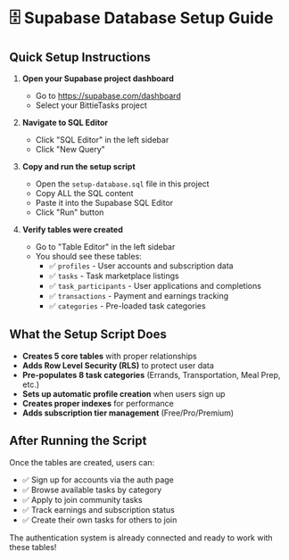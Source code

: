 # 🗄️ Supabase Database Setup Guide

## Quick Setup Instructions

1. **Open your Supabase project dashboard**
   - Go to https://supabase.com/dashboard
   - Select your BittieTasks project

2. **Navigate to SQL Editor**
   - Click "SQL Editor" in the left sidebar
   - Click "New Query"

3. **Copy and run the setup script**
   - Open the `setup-database.sql` file in this project
   - Copy ALL the SQL content
   - Paste it into the Supabase SQL Editor
   - Click "Run" button

4. **Verify tables were created**
   - Go to "Table Editor" in the left sidebar
   - You should see these tables:
     - ✅ `profiles` - User accounts and subscription data
     - ✅ `tasks` - Task marketplace listings  
     - ✅ `task_participants` - User applications and completions
     - ✅ `transactions` - Payment and earnings tracking
     - ✅ `categories` - Pre-loaded task categories

## What the Setup Script Does

- **Creates 5 core tables** with proper relationships
- **Adds Row Level Security (RLS)** to protect user data
- **Pre-populates 8 task categories** (Errands, Transportation, Meal Prep, etc.)
- **Sets up automatic profile creation** when users sign up
- **Creates proper indexes** for performance
- **Adds subscription tier management** (Free/Pro/Premium)

## After Running the Script

Once the tables are created, users can:
- ✅ Sign up for accounts via the auth page
- ✅ Browse available tasks by category
- ✅ Apply to join community tasks
- ✅ Track earnings and subscription status
- ✅ Create their own tasks for others to join

The authentication system is already connected and ready to work with these tables!